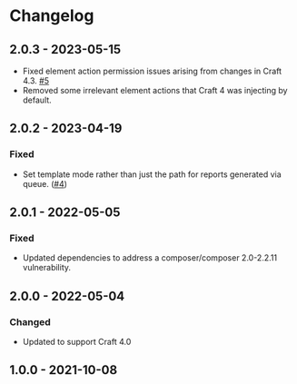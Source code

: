 # Changelog

## 2.0.3 - 2023-05-15

- Fixed element action permission issues arising from changes in Craft 4.3. [#5](https://github.com/masugadesign/lab-reports-craft-cms/issues/5)
- Removed some irrelevant element actions that Craft 4 was injecting by default.

## 2.0.2 - 2023-04-19

### Fixed
- Set template mode rather than just the path for reports generated via queue. ([#4](https://github.com/masugadesign/lab-reports-craft-cms/issues/4))

## 2.0.1 - 2022-05-05

### Fixed
- Updated dependencies to address a composer/composer 2.0-2.2.11 vulnerability.

## 2.0.0 - 2022-05-04

### Changed
- Updated to support Craft 4.0

## 1.0.0 - 2021-10-08
